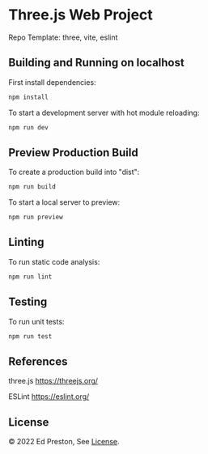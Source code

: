 # Three.js Web Project

Repo Template: three, vite, eslint

## Building and Running on localhost

First install dependencies:

```sh
npm install
```

To start a development server with hot module reloading:

```sh
npm run dev
```

## Preview Production Build

To create a production build into "dist":

```sh
npm run build
```

To start a local server to preview:

```sh
npm run preview
```

## Linting

To run static code analysis:

```sh
npm run lint
```

## Testing

To run unit tests:

```sh
npm run test
```

## References

three.js
https://threejs.org/

ESLint
https://eslint.org/

## License

© 2022 Ed Preston, See [License](LICENSE).
